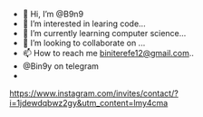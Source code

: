 - 👋 Hi, I’m @B9n9
- 👀 I’m interested in learing code...
- 🌱 I’m currently learning computer science...
- 💞️ I’m looking to collaborate on ...
- 📫 How to reach me biniterefe12@gmail.com..
- @Bin9y on telegram
- 
https://www.instagram.com/invites/contact/?i=1jdewdqbwz2gy&utm_content=lmy4cma
<!---
B9n9/B9n9 is a ✨ special ✨ repository because its `README.md` (this file) appears on your GitHub profile.
You can click the Preview link to take a look at your changes.
--->
